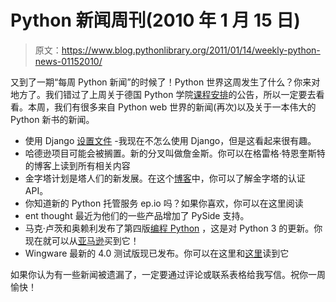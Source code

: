 # Python 新闻周刊(2010 年 1 月 15 日)

> 原文：<https://www.blog.pythonlibrary.org/2011/01/14/weekly-python-news-01152010/>

又到了一期“每周 Python 新闻”的时候了！Python 世界这周发生了什么？你来对地方了。我们错过了上周关于德国 Python 学院[课程安排](http://www.python-academy.com/courses/dates.html)的公告，所以一定要去看看。本周，我们有很多来自 Python web 世界的新闻(再次)以及关于一本伟大的 Python 新书的新闻。

*   使用 Django [设置文件](http://ericholscher.com/blog/2011/jan/10/handling-django-settings-files/) -我现在不怎么使用 Django，但是这看起来很有趣。
*   哈德逊项目可能会被搁置。新的分叉叫做詹金斯。你可以在格雷格·特恩奎斯特的博客上读到所有相关内容
*   金字塔计划是塔人们的新发展。在这个[博客](http://plope.com/pyramid_auth_design_api_postmortem)中，你可以了解金字塔的认证 API。
*   你知道新的 Python 托管服务 ep.io 吗？如果你喜欢，你可以在这里阅读
*   ent thought 最近为他们的一些产品增加了 PySide 支持。
*   马克·卢茨和奥赖利发布了第四版[编程 Python](http://www.rmi.net/~lutz/about-pp4e.html) ，这是对 Python 3 的更新。你现在就可以从[亚马逊](http://www.amazon.com/gp/product/0596158106?ie=UTF8&tag=thmovsthpy-20&linkCode=as2&camp=1789&creative=390957&creativeASIN=0596158106)买到它！
*   Wingware 最新的 4.0 测试版现已发布。你可以在这里和[这里](http://wingware.com/pub/wingide/prerelease/4.0.0-b6/CHANGELOG.txt)读到它

如果你认为有一些新闻被遗漏了，一定要通过评论或联系表格给我写信。祝你一周愉快！